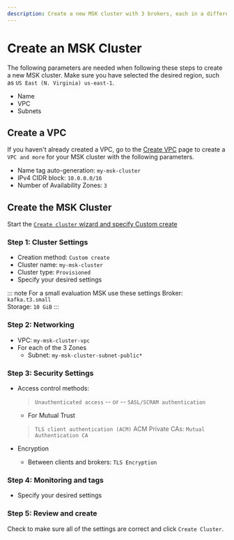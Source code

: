 ```yaml
---
description: Create a new MSK cluster with 3 brokers, each in a different availability zone.
---
```


# Create an MSK Cluster

The following parameters are needed when following these steps to create a new MSK cluster. Make sure you have selected the desired region, such as `US East (N. Virginia) us-east-1`.

- Name
- VPC
- Subnets

## Create a VPC

If you haven't already created a VPC, go to the [Create VPC](https://console.aws.amazon.com/vpcconsole/home#CreateVpc:createMode=vpcWithResources) page to create a `VPC and more` for your MSK cluster with the following parameters.

- Name tag auto-generation: `my-msk-cluster`
- IPv4 CIDR block: `10.0.0.0/16`
- Number of Availability Zones: `3`

## Create the MSK Cluster

Start the [`Create cluster` wizard and specify Custom create](https://console.aws.amazon.com/msk/home#/cluster/create?isCustomCreate=true&isProvisionedCreate=true)

### Step 1: Cluster Settings

- Creation method: `Custom create`
- Cluster name: `my-msk-cluster`
- Cluster type: `Provisioned`
- Specify your desired settings

::: note For a small evaluation MSK use these settings
Broker: `kafka.t3.small`\
Storage: `10 GiB`
:::

### Step 2: Networking

- VPC: `my-msk-cluster-vpc`
- For each of the 3 Zones
  - Subnet: `my-msk-cluster-subnet-public*`

### Step 3: Security Settings

- Access control methods:
  > `Unauthenticated access`
  > -- or --
  > `SASL/SCRAM authentication`
  - For Mutual Trust
  > `TLS client authentication (ACM)`
  > ACM Private CAs: `Mutual Authentication CA`

- Encryption
  - Between clients and brokers: `TLS Encryption`

### Step 4: Monitoring and tags

- Specify your desired settings

### Step 5: Review and create

Check to make sure all of the settings are correct and click `Create Cluster`.
